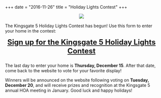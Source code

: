 +++
date = "2016-11-26"
title = "Holiday Lights Contest"
+++ 

<div style="text-align: center; margin-bottom: 15px;">
    <img src="/img/holiday-lights.png" />
</div>

The Kingsgate 5 Holiday Lights Contest has begun! Use this form to enter your home in the contest:

<div style="font-weight: bold; font-size: 18pt; text-align: center; margin-bottom: 25px;"><a href="https://docs.google.com/forms/d/e/1FAIpQLSecCK4JQeBV9FdwpXyAi6djcUp7BMHK-qWM-s_iWhd8MPqgog/viewform">Sign up for the Kingsgate 5 Holiday Lights Contest</a></div>

The last day to enter your home is **Thursday, December 15**. After that date, come back to the website to vote for your favorite display! 

Winners will be announced on the website following voting on **Tuesday, December 20**, and will receive prizes and recognition at the Kingsgate 5 annual HOA meeting in January. Good luck and happy holidays!
